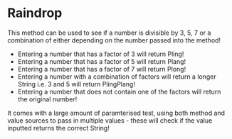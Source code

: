 # Raindrop

This method can be used to see if a number is divisible by 3, 5, 7 or a combination of either depending on the number passed into the method! 

- Entering a number that has a factor of 3 will return Pling!
- Entering a number that has a factor of 5 will return Plang!
- Entering a number that has a factor of 7 will return Plong!
- Entering a number with a combination of factors will return a longer String i.e. 3 and 5 will return PlingPlang!
- Entering a number that does not contain one of the factors will return the original number!

It comes with a large amount of paramterised test, using both method and value sources to pass in multiple values - these will check if the value inputted returns the correct String!

